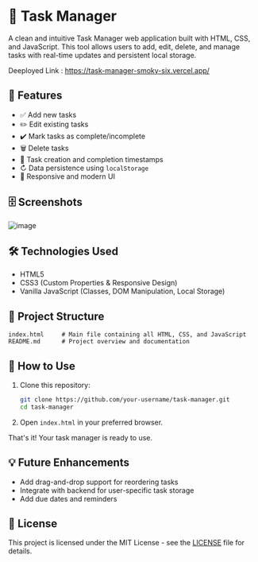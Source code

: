 # 📝 Task Manager

A clean and intuitive Task Manager web application built with HTML, CSS, and JavaScript. This tool allows users to add, edit, delete, and manage tasks with real-time updates and persistent local storage.

Deeployed Link : https://task-manager-smoky-six.vercel.app/

## 🚀 Features

* ✅ Add new tasks
* ✏️ Edit existing tasks
* ✔️ Mark tasks as complete/incomplete
* 🗑️ Delete tasks
* 📅 Task creation and completion timestamps
* ↻ Data persistence using `localStorage`
* 🎨 Responsive and modern UI

## 🗄️ Screenshots

![image](https://github.com/user-attachments/assets/5a900c2f-5c97-4cde-9111-e6526e53c5c9)


## 🛠️ Technologies Used

* HTML5
* CSS3 (Custom Properties & Responsive Design)
* Vanilla JavaScript (Classes, DOM Manipulation, Local Storage)

## 📂 Project Structure

```
index.html     # Main file containing all HTML, CSS, and JavaScript
README.md      # Project overview and documentation
```

## 📆 How to Use

1. Clone this repository:

   ```bash
   git clone https://github.com/your-username/task-manager.git
   cd task-manager
   ```

2. Open `index.html` in your preferred browser.

That's it! Your task manager is ready to use.

## 💡 Future Enhancements

* Add drag-and-drop support for reordering tasks
* Integrate with backend for user-specific task storage
* Add due dates and reminders

## 📄 License

This project is licensed under the MIT License - see the [LICENSE](LICENSE) file for details.
